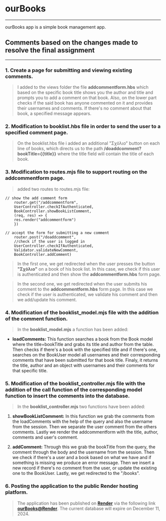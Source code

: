 # ourBooks
___
ourBooks app is a simple book management app.

## Comments based on the changes made to resolve the final assignment
___
### 1. Create a page for submitting and viewing existing comments.

> I added to the views folder the file **addcommentform.hbs** which based on the specific book title shows you the author and title and prompts you to add a comment on that book. Also, on the lower part checks if the said book has anyone commented on it and provides their usernames and comments. If there's no comment about that book, a specified message appears. 

### 2. Modification to **booklist.hbs** file in order to send the user to a specified comment page.

> Οn the booklist.hbs file i added an additional "Σχόλιο" button on each line of books, which directs us to the path **/doaddcomment?bookTitle={{title}}** where the title field will contain the title of each book.

### 3. Μodification to routes.mjs file to support routing on the addcommentform page.

> added two routes to routes.mjs file:
```
// show the add comment form
    router.get("/addcommentform", 
    UserController.checkIfAuthenticated, 
    BookController.showBookListComment, 
    (req, res) => {
    res.render("addcommentform")
    })

// accept the form for submitting a new comment
    router.post("/doaddcomment",
    //check if the user is logged in
    UserController.checkIfAuthenticated,
    Validator.validateNewComment,
    BookController.addComment)
```
> In the first one, we get redirected when the user presses the button **"Σχόλιο"** on a book of his book list. In this case, we check if this user is authenticated and then show the **addcommentform.hbs** form page.

> In the second one, we get redirected when the user submits his comment to the **addcommentform.hbs** form page. In this case we check if the user is authenticated, we validate his comment and then we add/update his comment.

### 4. Modification of the **booklist_model.mjs** file with the addition of the comment function.

> In the **booklist_model.mjs**  a function has been added:

+ **loadComments:** This function searches a book from the Book model where the title=bookTitle and grabs its title and author from the table. Then checks if there's a book with the specified title and if there's one, searches on the BookUser model all usernames and their corresponding comments that have been submitted for that book title. Finaly, it returns the title, author and an object with usernames and their comments for that specific title.

### 5. Modification of the **booklist_controller.mjs** file with the addition of the call function of the corresponding model function to insert the comments into the database.

> In the **booklist_controller.mjs**  two functions have been added:
1. **showBookListComment:** In this function we grab the comments from the loadComments with the help of the query and also the username from the session. Then we separate the user comment from the others comments. Lastly we render the addcommentform with the title, author, comments and user's comment.

1. **addComment:** Through this we grab the bookTitle from the query, the comment through the body and the username from the session. Then we check if there's a user and a book based on what we have and if something is missing we produce an error message. Then we insert a new record if there's no comment from the user, or update the existing one to the BookUser. Lastly, we get redirected to the "/books".

### 6. Posting the application to the public Render hosting platform.

> The application has been published on __[Render](https://render.com)__ via the following link __[ourBooks@Render](https://ourbooks-xote.onrender.com)__. The current database will expire on December 11, 2024.
